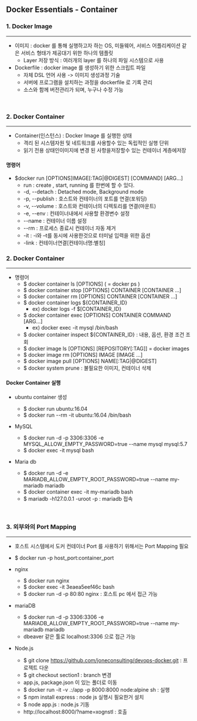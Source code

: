 ## Docker Essentials - Container

### 1. Docker Image
___
- 이미지 : docker 를 통해 실행하고자 하는 OS, 미들웨어, 서비스 어플리케이션 같은 서비스 형태가 제공대기 위한 하나의 템플릿
  - Layer 저장 방식 : 여러개의 layer 를 하나의 파일 시스템으로 사용
- Dockerfile : docker image 를 생성하기 위한 스크립트 파일
  - 자체 DSL 언어 사용 -> 이미지 생성과정 기술
  - 서버에 프로그램을 설치하는 과정을 dockerfile 로 기록 관리
  - 소스와 함께 버전관리가 되며, 누구나 수정 가능

<br>

### 2. Docker Container
___
- Container(인스턴스) : Docker Image 를 실행한 상태
  - 격리 된 시스템자원 및 네트워크를 사용할수 있는 독립적인 실행 단위
  - 읽기 전용 상태인이미지에 변경 된 사항을저장할수 있는 컨테이너 계층에저장
#### 명령어
- $docker run [OPTIONS]IMAGE[:TAG|@DIGEST] [COMMAND] [ARG…]
  - run : create , start, running 를 한번에 할 수 있다. 
  - -d, --detach : Detached mode, Background mode
  - -p, --publish : 호스트와 컨테이너의 포트를 연결(포워딩)
  - -v, --volume : 호스트와 컨테이너의 디렉토리를 연결(마운트)
  - -e, --env : 컨테이너내에서 사용할 환경변수 설정
  - --name : 컨테이너 이름 설정
  - --rm : 프로세스 종료시 컨테이너 자동 제거
  - -it : -i와 –t를 동시에 사용한것으로 터미널 입력을 위한 옵션
  - -link : 컨테이너연결[컨테이너명:별칭]


### 2. Docker Container
___
- 명령어
  - $ docker container ls [OPTIONS] ( = docker ps )
  - $ docker container stop [OPTIONS] CONTAINER [CONTAINER …]
  - $ docker container rm [OPTIONS] CONTAINER [CONTAINER …]
  - $ docker container logs ${CONTAINER_ID}
    - ex) docker logs -f $[CONTAINER_ID}
  - $ docker container exec [OPTIONS] CONTAINER COMMAND [ARG…]
    - ex) docker exec -it mysql /bin/bash
  - $ docker container inspect ${CONTAINER_ID} : 내용, 옵션, 환경 조건 조회
  - $ docker image ls [OPTIONS] [REPOSITORY[:TAG]] = docker images
  - $ docker image rm [OPTIONS] IMAGE [IMAGE …] 
  - $ docker image pull [OPTIONS] NAME[:TAG|@DIGEST]
  - $ docker system prune : 불필요한 이미지, 컨테이너 삭제 

#### Docker Container 실행 
- ubuntu container 생성
  - $ docker run ubuntu:16.04
  - $ docker run --rm -it ubuntu:16.04 /bin/bash


- MySQL 
  - $ docker run -d -p 3306:3306 -e MYSQL_ALLOW_EMPTY_PASSWORD=true --name mysql mysql:5.7
  - $ docker exec -it mysql bash


- Maria db
  - $ docker run -d -e MARIADB_ALLOW_EMPTY_ROOT_PASSWORD=true --name my-mariadb mariadb
  - $ docker container exec -it my-mariadb bash
  - $ mariadb -h127.0.0.1 -uroot -p : mariadb 접속

<br>

### 3. 외부와의 Port Mapping
___
- 호스트 시스템에서 도커 컨테이너 Port 를 사용하기 위해서는 Port Mapping 필요
- $ docker run -p host_port:container_port <IMAGE NAME>


- nginx 
  - $ docker run nginx
  - $ docker exec -it 3eaea5eef46c bash
  - $ docker run -d -p 80:80 nginx : 호스트 pc 에서 접근 가능


- mariaDB
  - $ docker run -d -p 3306:3306 -e MARIADB_ALLOW_EMPTY_ROOT_PASSWORD=true --name my-mariadb mariadb
  - dbeaver 같은 툴로 localhost:3306 으로 접근 가능


- Node.js
  - $ git clone https://github.com/joneconsulting/devops-docker.git : 프로젝트 다운
  - $ git checkout section1 : branch 변경
  - app.js, package.json 이 있는 폴더로 이동
  - $ docker run -it -v .:/app -p 8000:8000 node:alpine sh : 실행
  - $ npm install express : node js 실행시 필요한거 설치
  - $ node app.js : node.js 기동
  - http://localhost:8000/?name=xognstl : 호출 
